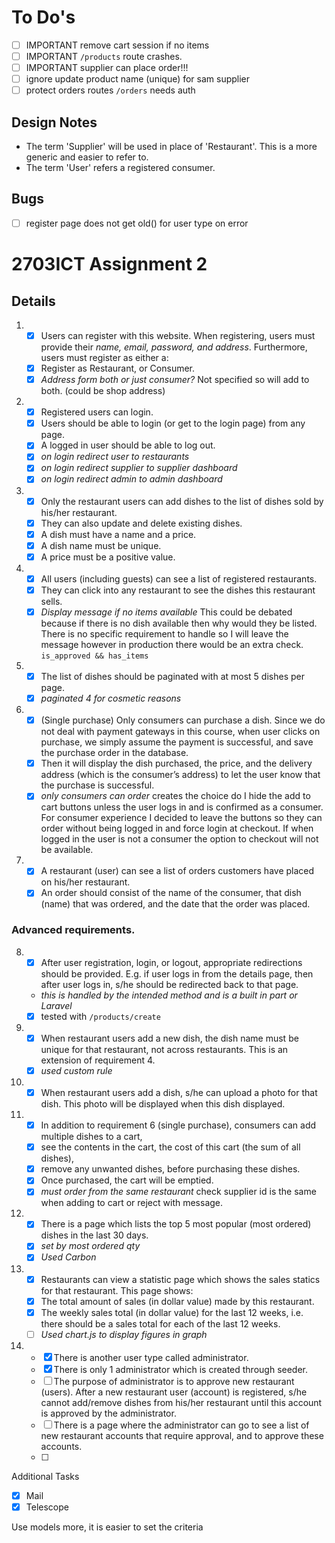 # To Do's

-   [ ] IMPORTANT remove cart session if no items
-   [ ] IMPORTANT `/products` route crashes.
-   [ ] IMPORTANT supplier can place order!!!
-   [ ] ignore update product name (unique) for sam supplier
-   [ ] protect orders routes `/orders` needs auth

## Design Notes

-   The term 'Supplier' will be used in place of 'Restaurant'. This is a more generic and easier to refer to.
-   The term 'User' refers a registered consumer.

## Bugs

-   [ ] register page does not get old() for user type on error

# 2703ICT Assignment 2

## Details

1.  -   [x] Users can register with this website. When registering, users must provide their _name, email, password, and address_. Furthermore, users must register as either a:
    -   [x] Register as Restaurant, or Consumer.
    -   [x] _Address form both or just consumer?_ Not specified so will add to both. (could be shop address)

2.  -   [x] Registered users can login.
    -   [x] Users should be able to login (or get to the login page) from any page.
    -   [x] A logged in user should be able to log out.
    -   [x] _on login redirect user to restaurants_
    -   [x] _on login redirect supplier to supplier dashboard_
    -   [x] _on login redirect admin to admin dashboard_

3.  -   [x] Only the restaurant users can add dishes to the list of dishes sold by his/her restaurant.
    -   [x] They can also update and delete existing dishes.
    -   [x] A dish must have a name and a price.
    -   [x] A dish name must be unique.
    -   [x] A price must be a positive value.

4.  -   [x] All users (including guests) can see a list of registered restaurants.
    -   [x] They can click into any restaurant to see the dishes this restaurant sells.
    -   [x] _Display message if no items available_ This could be debated because if there is no dish available then why would they be listed. There is no specific requirement to handle so I will leave the message however in production there would be an extra check. `is_approved && has_items`

5.  -   [x] The list of dishes should be paginated with at most 5 dishes per page.
    -   [x] _paginated 4 for cosmetic reasons_

6.  -   [x] (Single purchase) Only consumers can purchase a dish. Since we do not deal with payment gateways in this course, when user clicks on purchase, we simply assume the payment is successful, and save the purchase order in the database.
    -   [x] Then it will display the dish purchased, the price, and the delivery address (which is the consumer’s address) to let the user know that the purchase is successful.
    -   [x] _only consumers can order_ creates the choice do I hide the add to cart buttons unless the user logs in and is confirmed as a consumer. For consumer experience I decided to leave the buttons so they can order without being logged in and force login at checkout. If when logged in the user is not a consumer the option to checkout will not be available.

7.  -   [x] A restaurant (user) can see a list of orders customers have placed on his/her restaurant.
    -   [x] An order should consist of the name of the consumer, that dish (name) that was ordered, and the date that the order was placed.

### Advanced requirements.

8.  -   [x] After user registration, login, or logout, appropriate redirections should be provided. E.g. if user logs in from the details page, then after user logs in, s/he should be redirected back to that page.
    -   _this is handled by the intended method and is a built in part or Laravel_
    -   [x] tested with `/products/create`

9.  -   [x] When restaurant users add a new dish, the dish name must be unique for that restaurant, not across restaurants. This is an extension of requirement 4.
    -   [x] _used custom rule_

10. -   [x] When restaurant users add a dish, s/he can upload a photo for that dish. This photo will be displayed when this dish displayed.

11. -   [x] In addition to requirement 6 (single purchase), consumers can add multiple dishes to a cart,
    -   [x] see the contents in the cart, the cost of this cart (the sum of all dishes),
    -   [x] remove any unwanted dishes, before purchasing these dishes.
    -   [x] Once purchased, the cart will be emptied.
    -   [x] _must order from the same restaurant_ check supplier id is the same when adding to cart or reject with message.

12. -   [x] There is a page which lists the top 5 most popular (most ordered) dishes in the last 30 days.
    -   [x] _set by most ordered qty_
    -   [x] _Used Carbon_

13. -   [x] Restaurants can view a statistic page which shows the sales statics for that restaurant. This page shows:
    -   [x] The total amount of sales (in dollar value) made by this restaurant.
    -   [x] The weekly sales total (in dollar value) for the last 12 weeks, i.e. there should be a sales total for each of the last 12 weeks.
    -   [ ] _Used chart.js to display figures in graph_

14. -   [x] There is another user type called administrator.
    -   [x] There is only 1 administrator which is created through seeder.
    -   [ ] The purpose of administrator is to approve new restaurant (users). After a new restaurant user (account) is registered, s/he cannot add/remove dishes from his/her restaurant until this account is approved by the administrator.
    -   [ ] There is a page where the administrator can go to see a list of new restaurant accounts that require approval, and to approve these accounts.
    -   [ ]

Additional Tasks

-   [x] Mail
-   [x] Telescope

Use models more, it is easier to set the criteria
